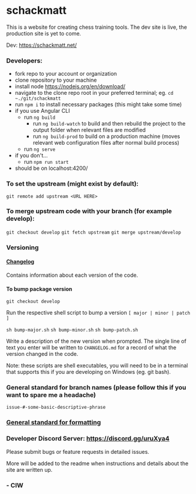 # schackmatt

This is a website for creating chess training tools. The dev site is live, the production site is yet to come.

Dev: https://schackmatt.net/

### Developers:

-   fork repo to your account or organization
-   clone repository to your machine
-   install node https://nodejs.org/en/download/
-   navigate to the clone repo root in your preferred terminal; eg. `cd ~./git/schackmatt`
-   run `npm i` to install necessary packages (this might take some time)
-   if you use Angular CLI
    -   run `ng build`
        -   run `ng build-watch` to build and then rebuild the project to the output folder when relevant files are modified
        -   run `ng build-prod` to build on a production machine (moves relevant web configuration files after normal build process)
    -   run `ng serve`
-   if you don't...
    -   run `npm run start`
-   should be on localhost:4200/

### To set the upstream (might exist by default):

`git remote add upstream <URL HERE>`

### To merge upstream code with your branch (for example develop):

`git checkout develop`
`git fetch upstream`
`git merge upstream/develop`

### Versioning

#### [Changelog](https://github.com/ivarcode/schackmatt/blob/develop/CHANGELOG.md)

Contains information about each version of the code.

#### To bump package version

`git checkout develop`

Run the respective shell script to bump a version `[ major | minor | patch ]`

`sh bump-major.sh`
`sh bump-minor.sh`
`sh bump-patch.sh`

Write a description of the new version when prompted. The single line of text you enter will be written to `CHANGELOG.md` for a record of what the version changed in the code.

Note: these scripts are shell executables, you will need to be in a terminal that supports this if you are developing on Windows (eg. git bash).

### General standard for branch names (please follow this if you want to spare me a headache)

`issue-#-some-basic-descriptive-phrase`

### [General standard for formatting](https://github.com/ivarcode/schackmatt/blob/develop/JAVASCRIPT_GUIDELINES.md)

### Developer Discord Server: https://discord.gg/uruXya4

Please submit bugs or feature requests in detailed issues.

More will be added to the readme when instructions and details about the site are written up.

### - CIW
